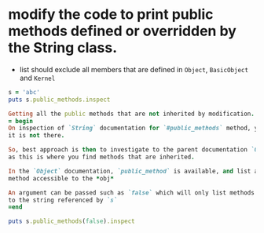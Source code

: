 # modify the code to print public methods defined or overridden by the String class.
- list should exclude all members that are defined in `Object`, `BasicObject` and
`Kernel`

```ruby
s = 'abc'
puts s.public_methods.inspect

Getting all the public methods that are not inherited by modification.
= begin
On inspection of `String` documentation for `#public_methods` method, you notice
it is not there.

So, best approach is then to investigate to the parent documentation `Object`,
as this is where you find methods that are inherited.

In the `Object` documentation, `public_method` is available, and list all public
method accessible to the *obj*

An argument can be passed such as `false` which will only list methods available
to the string referenced by `s`
=end

puts s.public_methods(false).inspect

```
